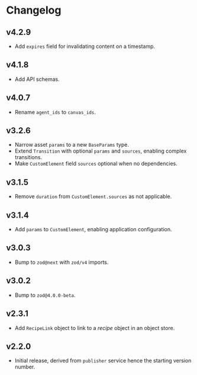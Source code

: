 # Changelog
## v4.2.9
- Add `expires` field for invalidating content on a timestamp.

## v4.1.8
- Add API schemas.

## v4.0.7
- Rename `agent_ids` to `canvas_ids`.

## v3.2.6
- Narrow asset `params` to a new `BaseParams` type.
- Extend `Transition` with optional `params` and `sources`, enabling complex transitions.
- Make `CustomElement` field `sources` optional when no dependencies.

## v3.1.5
- Remove `duration` from `CustomElement.sources` as not applicable.

## v3.1.4
- Add `params` to `CustomElement`, enabling application configuration.

## v3.0.3
- Bump to `zod@next` with `zod/v4` imports.

## v3.0.2
- Bump to `zod@4.0.0-beta`.

## v2.3.1
- Add `RecipeLink` object to link to a _recipe_ object in an object store.

## v2.2.0
- Initial release, derived from `publisher` service hence the starting version number.
